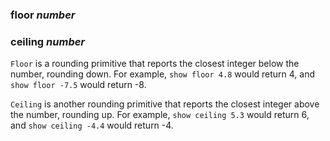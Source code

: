 ﻿### **floor** *number*
### **ceiling** *number*
`Floor` is a rounding primitive that reports the closest integer below the number, rounding down. For example, `show floor 4.8` would return 4, and `show floor -7.5` would return -8. 

`Ceiling` is another rounding primitive that reports the closest integer above the number, rounding up. For example, `show ceiling 5.3` would return 6, and `show ceiling -4.4` would return -4.